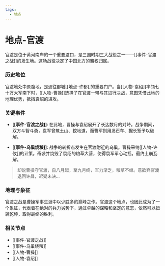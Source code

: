```yaml
---
tags:
  - 地点
---
```

# 地点-官渡

官渡是位于黄河南岸的一个重要渡口，是三国时期三大战役之一——[[事件-官渡之战]]的发生地。这场战役决定了中国北方的霸权归属。

### 历史地位

官渡地处中原腹地，是通往都城[[地点-许都]]的重要门户。当[[人物-袁绍]]率领七十万大军南下时，[[人物-曹操]]选择了在官渡一带与其进行决战，意图凭借此地的地理优势，抵挡袁绍的进攻。

### 关键事件

*   **[[事件-官渡之战]]**: 在此地，曹操与袁绍展开了长达数月的对峙。战争期间，双方斗智斗勇，袁军曾筑土山、挖地道，而曹军则用发石车、掘长堑予以破解。

*   **[[事件-乌巢烧粮]]**: 战争的转折点发生在官渡附近的乌巢。曹操采纳[[人物-许攸]]的计策，奇袭并烧毁了袁绍的粮草大营，使得袁军军心动摇，最终土崩瓦解。

> 却说曹操守官渡，自八月起，至九月终，军力渐乏，粮草不继。意欲弃官渡退回许昌，迟疑未决...

### 地理与象征

官渡之战是曹操军事生涯中以少胜多的巅峰之作。官渡这个地点，也因此成为了一个象征，代表着在绝对的兵力劣势下，通过卓越的谋略和坚定的意志，依然可以扭转乾坤，取得最终的胜利。

### 相关节点
- [[事件-官渡之战]]
- [[事件-乌巢烧粮]]
- [[人物-曹操]]
- [[人物-袁绍]]
